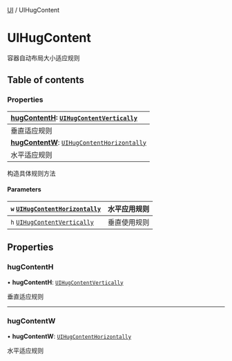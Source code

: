 [UI](../groups/Core.UI.md) / UIHugContent

# UIHugContent <Badge type="tip" text="Class" /> <Score text="UIHugContent" />

<span class="content-big">

容器自动布局大小适应规则

</span>

## Table of contents

### Properties <Score text="Properties" /> 
| **[hugContentH](mw.UIHugContent.md#hugcontenth)**: [`UIHugContentVertically`](../enums/mw.UIHugContentVertically.md)  |
| :-----|
| 垂直适应规则|
| **[hugContentW](mw.UIHugContent.md#hugcontentw)**: [`UIHugContentHorizontally`](../enums/mw.UIHugContentHorizontally.md)  |
| 水平适应规则|

构造具体规则方法


#### Parameters

| `w` [`UIHugContentHorizontally`](../enums/mw.UIHugContentHorizontally.md) | 水平应用规则 |
| :------ | :------ |
| `h` [`UIHugContentVertically`](../enums/mw.UIHugContentVertically.md) | 垂直使用规则 |

## Properties

### hugContentH <Score text="hugContentH" /> 

• **hugContentH**: [`UIHugContentVertically`](../enums/mw.UIHugContentVertically.md)

垂直适应规则

___

### hugContentW <Score text="hugContentW" /> 

• **hugContentW**: [`UIHugContentHorizontally`](../enums/mw.UIHugContentHorizontally.md)

水平适应规则
